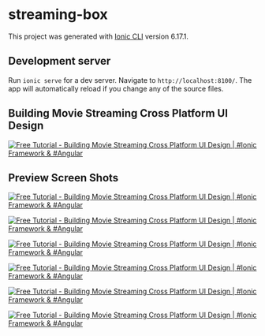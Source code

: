 # streaming-box

This project was generated with [Ionic CLI](https://ionicframework.com/docs/intro/cli) version 6.17.1.

## Development server

Run `ionic serve` for a dev server. Navigate to `http://localhost:8100/`. The app will automatically reload if you change any of the source files.


## Building Movie Streaming Cross Platform UI Design 

[![Free Tutorial - Building Movie Streaming Cross Platform UI Design | #Ionic Framework & #Angular](https://i.ytimg.com/vi/npdeG0ZDewY/maxresdefault.jpg)](https://www.youtube.com/watch?v=npdeG0ZDewY "Free Tutorial - Building Movie Streaming Cross Platform UI Design | #Ionic Framework & #Angular")

## Preview Screen Shots

[![Free Tutorial - Building Movie Streaming Cross Platform UI Design | #Ionic Framework & #Angular](https://user-images.githubusercontent.com/47156072/134695889-59a23001-1ce4-4a4c-a13d-4d3bf5524d9b.png)](https://www.youtube.com/watch?v=npdeG0ZDewY "Free Tutorial - Building Movie Streaming Cross Platform UI Design | #Ionic Framework & #Angular")

[![Free Tutorial - Building Movie Streaming Cross Platform UI Design | #Ionic Framework & #Angular](https://github.com/itsmearunsank/streaming-box/releases/download/screenshot_preview/movies_detail.png)](https://www.youtube.com/watch?v=npdeG0ZDewY "Free Tutorial - Building Movie Streaming Cross Platform UI Design | #Ionic Framework & #Angular")

[![Free Tutorial - Building Movie Streaming Cross Platform UI Design | #Ionic Framework & #Angular](https://github.com/itsmearunsank/streaming-box/releases/download/screenshot_preview/movies_filter.png)](https://www.youtube.com/watch?v=npdeG0ZDewY "Free Tutorial - Building Movie Streaming Cross Platform UI Design | #Ionic Framework & #Angular")

[![Free Tutorial - Building Movie Streaming Cross Platform UI Design | #Ionic Framework & #Angular](https://github.com/itsmearunsank/streaming-box/releases/download/screenshot_preview/tvshows.png)](https://www.youtube.com/watch?v=npdeG0ZDewY "Free Tutorial - Building Movie Streaming Cross Platform UI Design | #Ionic Framework & #Angular")

[![Free Tutorial - Building Movie Streaming Cross Platform UI Design | #Ionic Framework & #Angular](https://github.com/itsmearunsank/streaming-box/releases/download/screenshot_preview/tvshows_detail.png)](https://www.youtube.com/watch?v=npdeG0ZDewY "Free Tutorial - Building Movie Streaming Cross Platform UI Design | #Ionic Framework & #Angular")

[![Free Tutorial - Building Movie Streaming Cross Platform UI Design | #Ionic Framework & #Angular](https://github.com/itsmearunsank/streaming-box/releases/download/screenshot_preview/search_page.png)](https://www.youtube.com/watch?v=npdeG0ZDewY "Free Tutorial - Building Movie Streaming Cross Platform UI Design | #Ionic Framework & #Angular")
